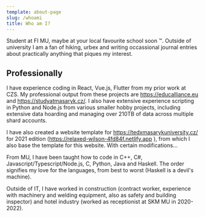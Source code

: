 ```yaml
---
template: about-page
slug: /whoami
title: Who am I?
---
```

Student at FI MU, maybe at your local favourite school soon ™️. Outside of university I am a fan of hiking, urbex and writing occassional journal entries about practically anything that piques my interest.

## Professionally

I have experience coding in React, Vue.js, Flutter from my prior work at CZS. My professional output from these projects are https://educalliance.eu and https://studyatmasaryk.cz/. I also have extensive experience scripting in Python and Node.js from various smaller hobby projects, including extensive data hoarding and managing over 210TB of data across multiple shard accounts.

I have also created a website template for https://tedxmasarykuniversity.cz/ for 2021 edition (https://relaxed-wilson-4fd84f.netlify.app ), from which I also base the template for this website. With certain modifications...

From MU, I have been taught how to code in C++, C#, Javascript/Typescript/Node.js, C, Python,  Java and Haskell. The order signifies my love for the languages, from best to worst (Haskell is a devil's machine).

Outside of IT, I have worked in construction (contract worker, experience with machinery and welding equipment, also as safety and building inspector) and hotel industry (worked as receptionist at SKM MU in 2020-2022).